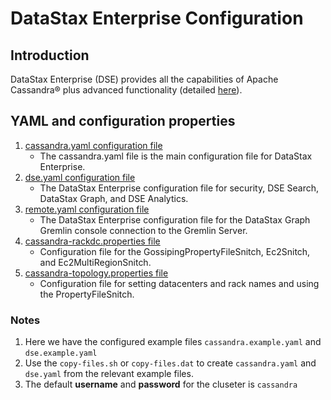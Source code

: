 # DataStax Enterprise Configuration

## Introduction
DataStax Enterprise (DSE) provides all the capabilities of Apache Cassandra® plus advanced functionality (detailed [here](https://docs.datastax.com/en/dse/6.8/dse-dev/datastax_enterprise/dseGettingStarted.html)).

## YAML and configuration properties

1. [cassandra.yaml configuration file](https://docs.datastax.com/en/dse/6.8/dse-dev/datastax_enterprise/config/configCassandra_yaml.html)
    - The cassandra.yaml file is the main configuration file for DataStax Enterprise.
2. [dse.yaml configuration file](https://docs.datastax.com/en/dse/6.8/dse-dev/datastax_enterprise/config/configDseYaml.html)
    - The DataStax Enterprise configuration file for security, DSE Search, DataStax Graph, and DSE Analytics.
3. [remote.yaml configuration file](https://docs.datastax.com/en/dse/6.8/dse-dev/datastax_enterprise/config/configRemoteYaml.html)
    - The DataStax Enterprise configuration file for the DataStax Graph Gremlin console connection to the Gremlin Server.
4. [cassandra-rackdc.properties file](https://docs.datastax.com/en/dse/6.8/dse-dev/datastax_enterprise/config/configCstarRackDCProps.html)
    - Configuration file for the GossipingPropertyFileSnitch, Ec2Snitch, and Ec2MultiRegionSnitch.
5. [cassandra-topology.properties file](https://docs.datastax.com/en/dse/6.8/dse-dev/datastax_enterprise/config/configCstarTopolProps.html)
    - Configuration file for setting datacenters and rack names and using the PropertyFileSnitch.

### Notes
1. Here we have the configured example files `cassandra.example.yaml` and `dse.example.yaml`
2. Use the `copy-files.sh` or `copy-files.dat` to create `cassandra.yaml` and `dse.yaml` from the relevant example files.
2. The default <b>username</b> and <b>password</b> for the cluseter is `cassandra` 
